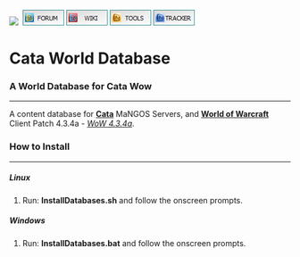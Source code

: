 [![](https://www.getmangos.eu/images/primus/blue/misc/logo.png)](http://www.getmangos.eu)&nbsp;
[![](/icons/FORUM.gif)](https://www.getmangos.eu/forum.php)
[![](/icons/WIKI.gif)](http://github.com/mangoswiki/wiki/wiki)
[![](/icons/TOOLS.gif)](http://github.com/mangostools)
[![](/icons/TRACKER.gif)](https://www.getmangos.eu/project.php)

Cata World Database
===

### A World Database for Cata Wow
----
A content database for [**Cata**][10] MaNGOS Servers, and [**World of Warcraft**][50] Client Patch
4.3.4a - [_WoW 4.3.4a_][51].

### How to Install
---------------
##### Linux

1. Run: **InstallDatabases.sh** and follow the onscreen prompts.

##### Windows

1. Run: **InstallDatabases.bat** and follow the onscreen prompts.


[10]: https://github.com/mangosthree/server "mangosThree"

[50]: http://blizzard.com/games/wow/ "World of Warcraft"
[51]: http://www.wowpedia.org/Patch_4.3.4a "WoW 4.3.4a"
